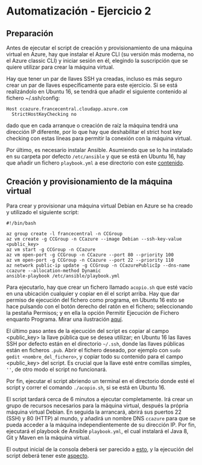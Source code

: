 # Automatización - Ejercicio 2

## Preparación

Antes de ejecutar el script de creación y provisionamiento de una máquina virtual en Azure, hay que instalar el Azure CLI (su versión más moderna, no el Azure classic CLI) y iniciar sesión en él, elegindo la suscripción que se quiere utilizar para crear la máquina virtual.

Hay que tener un par de llaves SSH ya creadas, incluso es más seguro crear un par de llaves específicamente para este ejercicio. Si se está realizándolo en Ubuntu 16, se tendrá que añadir el siguiente contenido al fichero ~/.ssh/config:

```
Host ccazure.francecentral.cloudapp.azure.com
  StrictHostKeyChecking no
```

dado que en cada arranque o creación de raíz la máquina tendrá una dirección IP diferente, por lo que hay que deshabilitar el strict host key checking con estas líneas para permitir la conexión con la máquina virtual.

Por último, es necesario instalar Ansible. Asumiendo que se lo ha instalado en su carpeta por defecto `/etc/ansible` y que se está en Ubuntu 16, hay que añadir un fichero `playbook.yml` a ese directorio con este [contenido](https://github.com/migueldgoncalves/CC_ejercicios/blob/master/Automatizacion/eje2_documentos/playbook.yml).

## Creación y provisionamiento de la máquina virtual

Para crear y provisionar una máquina virtual Debian en Azure se ha creado y utilizado el siguiente script:

```
#!/bin/bash

az group create -l francecentral -n CCGroup
az vm create -g CCGroup -n CCazure --image Debian --ssh-key-value <public_key>
az vm start -g CCGroup -n CCazure
az vm open-port -g CCGroup -n CCazure --port 80 --priority 100
az vm open-port -g CCGroup -n CCazure --port 22 --priority 110
az network public-ip update -g CCGroup -n CCazurePublicIp --dns-name ccazure --allocation-method Dynamic
ansible-playbook /etc/ansible/playbook.yml
```

Para ejecutarlo, hay que crear un fichero llamado `acopio.sh` que esté vacío en una ubicación cualquier y copiar en él el script arriba. Hay que dar permiso de ejecución del fichero como programa, en Ubuntu 16 esto se hace pulsando con el botón derecho del ratón en el fichero; seleccionando la pestaña Permisos; y en ella la opción Permitir Ejecución de Fichero enquanto Programa. Mirar una ilustración [aquí](https://github.com/migueldgoncalves/CC_ejercicios/blob/master/Automatizacion/eje2_documentos/Ejercicio2_3.png).

El último paso antes de la ejecución del script es copiar al campo <public_key> la llave pública que se desea utilizar; en Ubuntu 16 las llaves SSH por defecto están en el directorio `~/.ssh`, donde las llaves públicas están en ficheros `.pub`. Abrir el fichero deseado, por ejemplo con `sudo gedit <nombre_del_fichero>`, y copiar todo su contenido para el campo <public_key> del script. Es crucial que la llave esté entre comillas simples, `''`, de otro modo el script no funcionará.

Por fin, ejecutar el script abriendo un terminal en el directorio donde esté el script y correr el comando `./acopio.sh`, si se está en Ubuntu 16.

El script tardará cerca de 6 minutos a ejecutar completamente. Irá crear un grupo de recursos necesarios para la máquina virtual, después la própria máquina virtual Debian. En seguida la arrancará, abrirá sus puertos 22 (SSH) y 80 (HTTP) al mundo, y añadirá un nombre DNS `ccazure` para que se pueda acceder a la máquina independientemente de su dirección IP. Por fin, ejecutará el playbook de Ansible `playbook.yml`, el cual instalará el Java 8, Git y Maven en la máquina virtual.

El output inicial de la consola deberá ser parecido a [esto](https://github.com/migueldgoncalves/CC_ejercicios/blob/master/Automatizacion/eje2_documentos/Ejercicio2_1.png), y la ejecución del script deberá tener este [aspecto](https://github.com/migueldgoncalves/CC_ejercicios/blob/master/Automatizacion/eje2_documentos/Ejercicio2_2.png).
